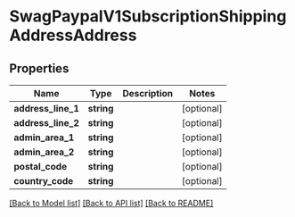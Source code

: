 # SwagPaypalV1SubscriptionShippingAddressAddress

## Properties
Name | Type | Description | Notes
------------ | ------------- | ------------- | -------------
**address_line_1** | **string** |  | [optional] 
**address_line_2** | **string** |  | [optional] 
**admin_area_1** | **string** |  | [optional] 
**admin_area_2** | **string** |  | [optional] 
**postal_code** | **string** |  | [optional] 
**country_code** | **string** |  | [optional] 

[[Back to Model list]](../../README.md#documentation-for-models) [[Back to API list]](../../README.md#documentation-for-api-endpoints) [[Back to README]](../../README.md)

